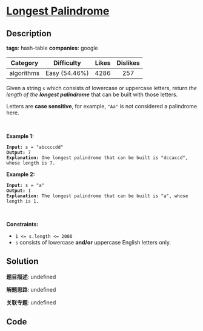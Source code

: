 # [Longest Palindrome](https://leetcode.com/problems/longest-palindrome/description/)

## Description

**tags**: hash-table
**companies**: google

| Category | Difficulty | Likes | Dislikes |
| :------: | :--------: | :---: | :------: |
| algorithms | Easy (54.46%) | 4286 | 257 |

<p>Given a string <code>s</code> which consists of lowercase or uppercase letters, return <em>the length of the <strong>longest palindrome</strong></em>&nbsp;that can be built with those letters.</p>

<p>Letters are <strong>case sensitive</strong>, for example,&nbsp;<code>&quot;Aa&quot;</code> is not considered a palindrome here.</p>

<p>&nbsp;</p>
<p><strong class="example">Example 1:</strong></p>

<pre><code><strong>Input:</strong> s = &quot;abccccdd&quot;
<strong>Output:</strong> 7
<strong>Explanation:</strong> One longest palindrome that can be built is &quot;dccaccd&quot;, whose length is 7.</code></pre>

<p><strong class="example">Example 2:</strong></p>

<pre><code><strong>Input:</strong> s = &quot;a&quot;
<strong>Output:</strong> 1
<strong>Explanation:</strong> The longest palindrome that can be built is &quot;a&quot;, whose length is 1.</code></pre>

<p>&nbsp;</p>
<p><strong>Constraints:</strong></p>

<ul>
	<li><code>1 &lt;= s.length &lt;= 2000</code></li>
	<li><code>s</code> consists of lowercase <strong>and/or</strong> uppercase English&nbsp;letters only.</li>
</ul>



## Solution

**题目描述**: undefined

**解题思路**: undefined

**关联专题**: undefined

## Code